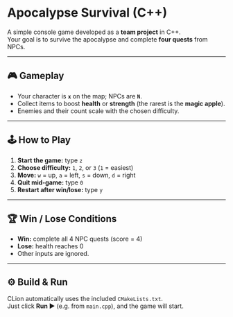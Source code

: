 # Apocalypse Survival (C++)

A simple console game developed as a **team project** in C++.  
Your goal is to survive the apocalypse and complete **four quests** from NPCs.

---

## 🎮 Gameplay
- Your character is **`x`** on the map; NPCs are **`N`**.
- Collect items to boost **health** or **strength** (the rarest is the **magic apple**).
- Enemies and their count scale with the chosen difficulty.

---

## 🕹️ How to Play
1. **Start the game:** type `z`
2. **Choose difficulty:** `1`, `2`, or `3` (`1` = easiest)
3. **Move:** `w` = up, `a` = left, `s` = down, `d` = right
4. **Quit mid-game:** type `0`
5. **Restart after win/lose:** type `y`

---

## 🏆 Win / Lose Conditions
- **Win:** complete all 4 NPC quests (score = 4)
- **Lose:** health reaches 0
- Other inputs are ignored.

---

## ⚙️ Build & Run
CLion automatically uses the included `CMakeLists.txt`.  
Just click **Run ▶️** (e.g. from `main.cpp`), and the game will start.
